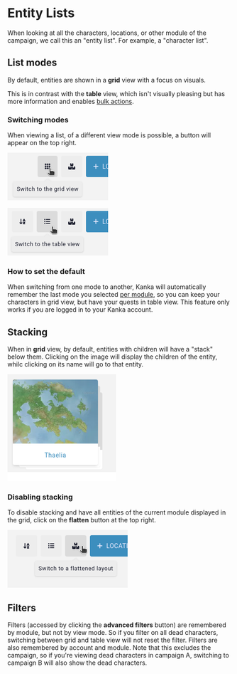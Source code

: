 # Entity Lists

When looking at all the characters, locations, or other module of the campaign, we call this an "entity list". For example, a "character list".

## List modes
By default, entities are shown in a **grid** view with a focus on visuals.

This is in contrast with the **table** view, which isn't visually pleasing but has more information and enables [bulk actions](/guides/bulk).

### Switching modes

When viewing a list, of a different view mode is possible, a button will appear on the top right.

![Switch to grid view](img/lists-grid.png)

![Switch to table view](img/lists-table.png)

###  How to set the default

When switching from one mode to another, Kanka will automatically remember the last mode you selected [per module](/features/campaigns/modules), so you can keep your characters in grid view, but have your quests in table view. This feature only works if you are logged in to your Kanka account.

## Stacking

When in **grid** view, by default, entities with children will have a "stack" below them. Clicking on the image will display the children of the entity, whilc clicking on its name will go to that entity.

![Entities with children](img/lists-stack.png)

### Disabling stacking

To disable stacking and have all entities of the current module displayed in the grid, click on the **flatten** button at the top right.

![Flatten lists](img/lists-flatten.png)

## Filters

Filters (accessed by clicking the **advanced filters** button) are remembered by module, but not by view mode. So if you filter on all dead characters, switching between grid and table view will not reset the filter. Filters are also remembered by account and module. Note that this excludes the campaign, so if you're viewing dead characters in campaign A, switching to campaign B will also show the dead characters.
